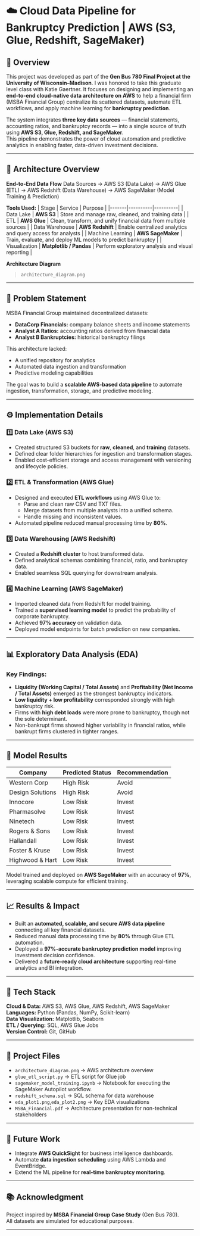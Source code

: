 # ☁️ Cloud Data Pipeline for Bankruptcy Prediction | AWS (S3, Glue, Redshift, SageMaker)

## 📘 Overview
This project was developed as part of the **Gen Bus 780 Final Project at the University of Wisconsin–Madison**. I was honored to take this graduate level class with Katie Gaertner.
It focuses on designing and implementing an **end-to-end cloud-native data architecture on AWS** to help a financial firm (MSBA Financial Group) centralize its scattered datasets, automate ETL workflows, and apply machine learning for **bankruptcy prediction**.

The system integrates **three key data sources** — financial statements, accounting ratios, and bankruptcy records — into a single source of truth using **AWS S3, Glue, Redshift, and SageMaker**.  
This pipeline demonstrates the power of cloud automation and predictive analytics in enabling faster, data-driven investment decisions.

---

## 🧩 Architecture Overview

**End-to-End Data Flow**
Data Sources → AWS S3 (Data Lake) → AWS Glue (ETL) → AWS Redshift (Data Warehouse) → AWS SageMaker (Model Training & Prediction)


**Tools Used:**
| Stage | Service | Purpose |
|-------|----------|----------|
| Data Lake | **AWS S3** | Store and manage raw, cleaned, and training data |
| ETL | **AWS Glue** | Clean, transform, and unify financial data from multiple sources |
| Data Warehouse | **AWS Redshift** | Enable centralized analytics and query access for analysts |
| Machine Learning | **AWS SageMaker** | Train, evaluate, and deploy ML models to predict bankruptcy |
| Visualization | **Matplotlib / Pandas** | Perform exploratory analysis and visual reporting |

**Architecture Diagram**
>`architecture_diagram.png` 

---

## 🧠 Problem Statement
MSBA Financial Group maintained decentralized datasets:
- **DataCorp Financials:** company balance sheets and income statements  
- **Analyst A Ratios:** accounting ratios derived from financial data  
- **Analyst B Bankruptcies:** historical bankruptcy filings  

This architecture lacked:
- A unified repository for analytics  
- Automated data ingestion and transformation  
- Predictive modeling capabilities  

The goal was to build a **scalable AWS-based data pipeline** to automate ingestion, transformation, storage, and predictive modeling.

---

## ⚙️ Implementation Details

### 1️⃣ Data Lake (AWS S3)
- Created structured S3 buckets for **raw**, **cleaned**, and **training** datasets.  
- Defined clear folder hierarchies for ingestion and transformation stages.  
- Enabled cost-efficient storage and access management with versioning and lifecycle policies.

### 2️⃣ ETL & Transformation (AWS Glue)
- Designed and executed **ETL workflows** using AWS Glue to:
  - Parse and clean raw CSV and TXT files.
  - Merge datasets from multiple analysts into a unified schema.
  - Handle missing and inconsistent values.  
- Automated pipeline reduced manual processing time by **80%**.

### 3️⃣ Data Warehousing (AWS Redshift)
- Created a **Redshift cluster** to host transformed data.  
- Defined analytical schemas combining financial, ratio, and bankruptcy data.  
- Enabled seamless SQL querying for downstream analysis.

### 4️⃣ Machine Learning (AWS SageMaker)
- Imported cleaned data from Redshift for model training.  
- Trained a **supervised learning model** to predict the probability of corporate bankruptcy.  
- Achieved **97% accuracy** on validation data.  
- Deployed model endpoints for batch prediction on new companies.

---

## 📊 Exploratory Data Analysis (EDA)

### Key Findings:
- **Liquidity (Working Capital / Total Assets)** and **Profitability (Net Income / Total Assets)** emerged as the strongest bankruptcy indicators.  
- **Low liquidity + low profitability** corresponded strongly with high bankruptcy risk.  
- Firms with **high debt loads** were more prone to bankruptcy, though not the sole determinant.  
- Non-bankrupt firms showed higher variability in financial ratios, while bankrupt firms clustered in tighter ranges.

---

## 🤖 Model Results

| Company | Predicted Status | Recommendation |
|----------|-----------------|----------------|
| Western Corp | High Risk | Avoid |
| Design Solutions | High Risk | Avoid |
| Innocore | Low Risk | Invest |
| Pharmasolve | Low Risk | Invest |
| Ninetech | Low Risk | Invest |
| Rogers & Sons | Low Risk | Invest |
| Hallandall | Low Risk | Invest |
| Foster & Kruse | Low Risk | Invest |
| Highwood & Hart | Low Risk | Invest |

Model trained and deployed on **AWS SageMaker** with an accuracy of **97%**, leveraging scalable compute for efficient training.

---

## 📈 Results & Impact
- Built an **automated, scalable, and secure AWS data pipeline** connecting all key financial datasets.  
- Reduced manual data processing time by **80%** through Glue ETL automation.  
- Deployed a **97%-accurate bankruptcy prediction model** improving investment decision confidence.  
- Delivered a **future-ready cloud architecture** supporting real-time analytics and BI integration.  

---

## 🧰 Tech Stack
**Cloud & Data:** AWS S3, AWS Glue, AWS Redshift, AWS SageMaker  
**Languages:** Python (Pandas, NumPy, Scikit-learn)  
**Data Visualization:** Matplotlib, Seaborn  
**ETL / Querying:** SQL, AWS Glue Jobs  
**Version Control:** Git, GitHub  

---

## 📄 Project Files
- `architecture_diagram.png` → AWS architecture overview  
- `glue_etl_script.py` → ETL script for Glue job  
- `sagemaker_model_training.ipynb` → Notebook for executing the SageMaker Autopilot workflow.
- `redshift_schema.sql` → SQL schema for data warehouse  
- `eda_plot1.png`,`eda_plot2.png`  → Key EDA visualizations
- `MSBA_Financial.pdf`  → Architecture presentation for non-technical stakeholders

---

## 🧭 Future Work
- Integrate **AWS QuickSight** for business intelligence dashboards.  
- Automate **data ingestion scheduling** using AWS Lambda and EventBridge.  
- Extend the ML pipeline for **real-time bankruptcy monitoring**.  

---

## 📚 Acknowledgment
Project inspired by **MSBA Financial Group Case Study** (Gen Bus 780).  
All datasets are simulated for educational purposes.

---



